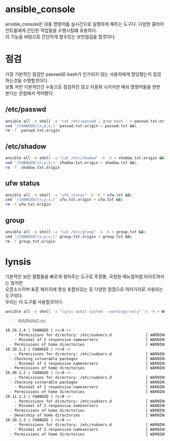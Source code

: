 # ansible_console

ansible_console은 대충 명령어를 실시간으로 실행하게 해주는 도구다.  다양한 클라이언트들에게 간단한 작업들을 수행시킬떄 유용하다.  
이 기능을 바탕으로 간단하게 할수있는 보안점검을 할것이다.  

# 점검
가장 기본적인 점검인 passwd로 bash가 인가되지 않는 사용자에게 할당됐는지 점검하는것을 수행할것이다.  
보통 저런 기본적인건 수동으로 점검하진 않고 자동화 시키지만 배쉬 명령어들을 한번 본다는 관점에서 적어봤다.  

## /etc/passwd
``` bash
ansible all -m shell -a "cat /etc/passwd | grep bash " > passwd.txt.origin &&\
sed '/CHANGED/{x;p;x;}' passwd.txt.origin > passwd.txt &&\
rm -f  passwd.txt.origin
```

## /etc/shadow

``` bash
ansible all -m shell -a "cat /etc/shadow" -b -K > shadow.txt.origin &&\
sed '/CHANGED/{x;p;x;}' shadow.txt.origin > shadow.txt &&\
rm -f  shadow.txt.origin
```

## ufw status

``` bash
ansible all -m shell -a "ufw status" -b -K > ufw.txt &&\
sed '/CHANGED/{x;p;x;}' ufw.txt.origin > ufw.txt &&\
rm -f ufw.txt.origin
```

## group

``` bash
ansible all -m shell -a "cat /etc/group" -b -K > group.txt &&\
sed '/CHANGED/{x;p;x;}' group.txt.origin > group.txt &&\
rm -f group.txt.origin
```

# lynsis

기본적인 보안 결함들을 빠르게 찾아주는 도구로 주정통, 국정원 메뉴얼처럼 타이트하지는 않지만  
오픈소스이며 표준 패키지에 항상 포함되있는 등 다양한 장점으로 여러가지로 사용되는 도구이다.  
우리는 이 도구를 사용할것이다.  

``` bash
ansible all -m shell -a "lynis audit system --warnings-only" -b -K > WARNING.txt
```

> WARNING.txt

``` bash
10.10.1.4 | CHANGED | rc=0 >>
    - Permissions for directory: /etc/sudoers.d               [ WARNING ]
    - Minimal of 2 responsive nameservers                     [ WARNING ]
  - Permissions of home directories                           [ WARNING ]
10.10.1.2 | CHANGED | rc=0 >>
    - Permissions for directory: /etc/sudoers.d               [ WARNING ]
  - Checking vulnerable packages                              [ WARNING ]
    - Minimal of 2 responsive nameservers                     [ WARNING ]
  - Permissions of home directories                           [ WARNING ]
10.40.1.2 | CHANGED | rc=0 >>
    - Permissions for directory: /etc/sudoers.d               [ WARNING ]
  - Checking vulnerable packages                              [ WARNING ]
    - Minimal of 2 responsive nameservers                     [ WARNING ]
  - Permissions of home directories                           [ WARNING ]
10.11.1.2 | CHANGED | rc=0 >>
    - Permissions for directory: /etc/sudoers.d               [ WARNING ]
    - Minimal of 2 responsive nameservers                     [ WARNING ]
  - Permissions of home directories                           [ WARNING ]
  - Ownership of home directories                             [ WARNING ]
10.10.1.3 | CHANGED | rc=0 >>
    - Permissions for directory: /etc/sudoers.d               [ WARNING ]
    - Minimal of 2 responsive nameservers                     [ WARNING ]
  - Permissions of home directories                           [ WARNING ]
```